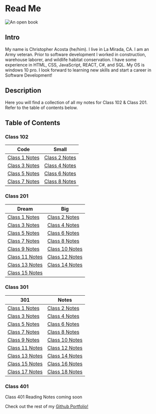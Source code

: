 # Read Me

![An open book](https://encrypted-tbn0.gstatic.com/images?q=tbn:ANd9GcT9kC8CZPVe4vx-3W7NiBrrgYtYqjegRyy99Q&usqp=CAU)

## Intro

My name is Christopher Acosta (he/him). I live in La Mirada, CA. I am an Army veteran. Prior to software development I worked in construction, warehouse laborer, and wildlife habitat conservation. I have some experience in HTML, CSS, JavaScript, REACT, C#, and SQL. My OS is windows 10 pro. I look forward to learning new skills and start a career in Software Development!

## Description

Here you will find a collection of all my notes for Class 102 & Class 201. Refer to the table of contents below.

## Table of Contents

### Class 102

|     Code     |    Small     |
|--------------|--------------|
| [Class 1 Notes](https://cacosta12345.github.io/reading-notes/class102notes/read-class01) | [Class 2 Notes](https://cacosta12345.github.io/reading-notes/class102notes/read-class02) |
| [Class 3 Notes](https://cacosta12345.github.io/reading-notes/class102notes/read-class03) | [Class 4 Notes](https://cacosta12345.github.io/reading-notes/class102notes/read-class04) |
| [Class 5 Notes](https://cacosta12345.github.io/reading-notes/class102notes/read-class05) | [Class 6 Notes](https://cacosta12345.github.io/reading-notes/class102notes/read-class05) |
| [Class 7 Notes](https://cacosta12345.github.io/reading-notes/class102notes/read-class07) | [Class 8 Notes](https://cacosta12345.github.io/reading-notes/class102notes/read-class08) |

### Class 201

| Dream | Big   |
|-------|-------|
| [Class 1 Notes](https://cacosta12345.github.io/reading-notes/class201notes/read-class01) | [Class 2 Notes](https://cacosta12345.github.io/reading-notes/class201notes/read-class02) |
| [Class 3 Notes](https://cacosta12345.github.io/reading-notes/class201notes/read-class03) | [Class 4 Notes](https://cacosta12345.github.io/reading-notes/class201notes/read-class04) |
| [Class 5 Notes](https://cacosta12345.github.io/reading-notes/class201notes/read-class05) | [Class 6 Notes](https://cacosta12345.github.io/reading-notes/class201notes/read-class06) |
| [Class 7 Notes](https://cacosta12345.github.io/reading-notes/class201notes/read-class07) | [Class 8 Notes](https://cacosta12345.github.io/reading-notes/class201notes/read-class08)|
| [Class 9 Notes](https://cacosta12345.github.io/reading-notes/class201notes/read-class09) | [Class 10 Notes](https://cacosta12345.github.io/reading-notes/class201notes/read-class10)|
| [Class 11 Notes](https://cacosta12345.github.io/reading-notes/class201notes/read-class11) | [Class 12 Notes](https://cacosta12345.github.io/reading-notes/class201notes/read-class12) |
| [Class 13 Notes](https://cacosta12345.github.io/reading-notes/class201notes/read-class13) | [Class 14 Notes](https://cacosta12345.github.io/reading-notes/class201notes/read-class14) |
| [Class 15 Notes](https://cacosta12345.github.io/reading-notes/class201notes/read-class15) |  

### Class 301

| 301 |  Notes  |
|-------|-------|
| [Class 1 Notes](https://cacosta12345.github.io/reading-notes/class301notes/read-class01) | [Class 2 Notes](https://cacosta12345.github.io/reading-notes/class301notes/read-class02) |
| [Class 3 Notes](https://cacosta12345.github.io/reading-notes/class301notes/read-class03) | [Class 4 Notes](https://cacosta12345.github.io/reading-notes/class301notes/read-class04) |
| [Class 5 Notes](https://cacosta12345.github.io/reading-notes/class301notes/read-class05) | [Class 6 Notes](https://cacosta12345.github.io/reading-notes/class301notes/read-class06) |
| [Class 7 Notes](https://cacosta12345.github.io/reading-notes/class301notes/read-class07) | [Class 8 Notes](https://cacosta12345.github.io/reading-notes/class301notes/read-class08)|
| [Class 9 Notes](https://cacosta12345.github.io/reading-notes/class301notes/read-class09) | [Class 10 Notes](https://cacosta12345.github.io/reading-notes/class301notes/read-class10)|
| [Class 11 Notes](https://cacosta12345.github.io/reading-notes/class301notes/read-class11) | [Class 12 Notes](https://cacosta12345.github.io/reading-notes/class301notes/read-class12) |
| [Class 13 Notes](https://cacosta12345.github.io/reading-notes/class301notes/read-class13) | [Class 14 Notes](https://cacosta12345.github.io/reading-notes/class301notes/read-class14) |
| [Class 15 Notes](https://cacosta12345.github.io/reading-notes/class301notes/read-class15) | [Class 16 Notes](https://cacosta12345.github.io/reading-notes/class301notes/read-class16) |
| [Class 17 Notes](https://cacosta12345.github.io/reading-notes/class301notes/read-class17) | [Class 18 Notes](https://cacosta12345.github.io/reading-notes/class301notes/read-class18) |

### Class 401

Class 401 Reading Notes coming soon

Check out the rest of my [Github Portfolio!](https://github.com/cacosta12345)
